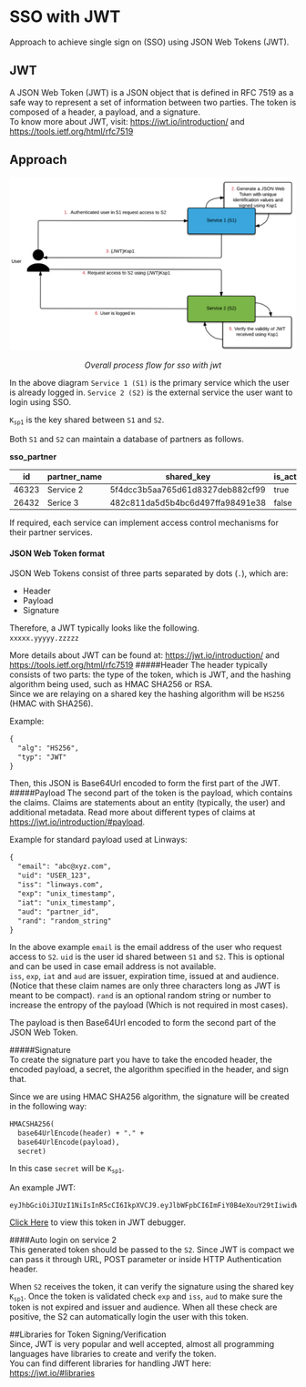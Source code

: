 # SSO with JWT
Approach to achieve single sign on (SSO) using JSON Web Tokens (JWT).

## JWT
A JSON Web Token (JWT) is a JSON object that is defined in RFC 7519 as a safe way to represent a set of information between two parties. The token is composed of a header, a payload, and a signature.  
To know more about JWT, visit: https://jwt.io/introduction/ and https://tools.ietf.org/html/rfc7519

## Approach
![sso approach](assets/sso_using_jwt.png)
<center> <i>Overall process flow for sso with jwt</i> </center>  


In the above diagram `Service 1 (S1)` is the primary service which the user is already logged in. `Service 2 (S2)` is the external service the user want to login using SSO.  

<code>K<sub>sp1</sub></code> is the key shared between `S1` and `S2`.

Both `S1` and `S2` can maintain a database of partners  as follows.  

**sso_partner**  

|id|partner_name|shared_key|is_active|
|--|-----------|---------|-----------|
|46323| Service 2|5f4dcc3b5aa765d61d8327deb882cf99|true|
|26432|Serice 3| 482c811da5d5b4bc6d497ffa98491e38|false|

If required, each service can implement access control mechanisms for their partner services.

#### JSON Web Token format  

JSON Web Tokens consist of three parts separated by dots (`.`), which are:
* Header
* Payload
* Signature

Therefore, a JWT typically looks like the following.  
`xxxxx.yyyyy.zzzzz`

More details about JWT can be found at: https://jwt.io/introduction/ and https://tools.ietf.org/html/rfc7519
#####Header
The header typically consists of two parts: the type of the token, which is JWT, and the hashing algorithm being used, such as HMAC SHA256 or RSA.  
Since we are relaying on a shared key the hashing algorithm will be `HS256` (HMAC with SHA256).  

Example:
```
{
  "alg": "HS256",
  "typ": "JWT"
}
```
Then, this JSON is Base64Url encoded to form the first part of the JWT.
#####Payload
The second part of the token is the payload, which contains the claims. Claims are statements about an entity (typically, the user) and additional metadata. Read more about different types of claims at https://jwt.io/introduction/#payload.

Example for standard payload used at Linways:
```
{
  "email": "abc@xyz.com",
  "uid": "USER_123",
  "iss": "linways.com",
  "exp": "unix_timestamp",
  "iat": "unix_timestamp",
  "aud": "partner_id",
  "rand": "random_string"
}
```
In the above example `email` is the email address of the user who request access to `S2`.
`uid` is the user id shared between `S1` and `S2`. This is optional and can be used in case email address is not available.  
`iss`, `exp`, `iat` and `aud` are issuer, expiration time, issued at and audience. (Notice that these claim names are only three characters long as JWT is meant to be compact). `rand` is an optional random string or number to increase the entropy of the payload (Which is not required in most cases).

The payload is then Base64Url encoded to form the second part of the JSON Web Token.


#####Signature  
To create the signature part you have to take the encoded header, the encoded payload, a secret, the algorithm specified in the header, and sign that.

Since we are using HMAC SHA256 algorithm, the signature will be created in the following way:
```
HMACSHA256(
  base64UrlEncode(header) + "." +
  base64UrlEncode(payload),
  secret)
```
In this case `secret` will be <code>K<sub>sp1</sub></code>.

An example JWT:
```
eyJhbGciOiJIUzI1NiIsInR5cCI6IkpXVCJ9.eyJlbWFpbCI6ImFiY0B4eXouY29tIiwidWlkIjoiMjQ1MzIiLCJpc3MiOiJsaW53YXlzLmNvbSIsImV4cCI6IjE0OTk1ODMwMzMiLCJpYXQiOiIxNTk5NTgzMDMzIiwiYXVkIjoicGFydG5lcl9pZCIsInJhbmQiOiJjcyNYc2VGIn0.SlANo59m17AYgEUhRM55YCFggA884Luqa6kJ3iMIqC0.

```

[Click Here](http://bit.ly/2tZbHNY) to view this token in JWT debugger.

####Auto login on service 2  
This generated token should be passed to the `S2`. Since JWT is compact we can pass it through URL, POST parameter or inside HTTP Authentication header.

When `S2` receives the token, it can verify the signature using the shared key <code>K<sub>sp1</sub></code>. Once the token is validated check `exp` and `iss`, `aud` to make sure the token is not expired and issuer and audience. When all these check are positive, the S2 can automatically login the user with this token.

##Libraries for Token Signing/Verification  
Since, JWT is very popular and well accepted, almost all programming languages have libraries to create and verify the token.  
You can find different libraries for handling JWT here: https://jwt.io/#libraries
